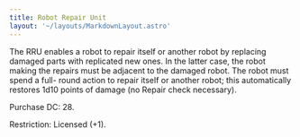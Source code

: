 ```yaml
---
title: Robot Repair Unit
layout: '~/layouts/MarkdownLayout.astro'
---
```

The RRU enables a robot to repair itself or another robot by replacing damaged
parts with replicated new ones. In the latter case, the robot making the
repairs must be adjacent to the damaged robot. The robot must spend a full-
round action to repair itself or another robot; this automatically restores
1d10 points of damage (no Repair check necessary).

Purchase DC: 28.

Restriction: Licensed (+1).

